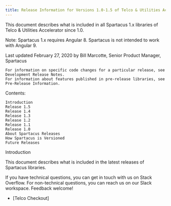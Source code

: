 ```yaml
---
title: Release Information for Versions 1.0-1.5 of Telco & Utilities Accelerator Spartacus Libraries
---
```


This document describes what is included in all Spartacus 1.x libraries of Telco & Utilities Accelerator since 1.0.

Note: Spartacus 1.x requires Angular 8. Spartacus is not intended to work with Angular 9.

Last updated February 27, 2020 by Bill Marcotte, Senior Product Manager, Spartacus

    For information on specific code changes for a particular release, see Development Release Notes.
    For information about features published in pre-release libraries, see Pre-Release Information.

Contents:

    Introduction
    Release 1.5
    Release 1.4
    Release 1.3
    Release 1.2
    Release 1.1
    Release 1.0
    About Spartacus Releases
    How Spartacus is Versioned
    Future Releases

Introduction

This document describes what is included in the latest releases of Spartacus libraries.

If you have technical questions, you can get in touch with us on Stack Overflow. For non-technical questions, you can reach us on our Slack workspace. Feedback welcome!

- [Telco Checkout]